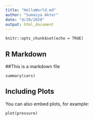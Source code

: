 ```yaml
---
title: "HelloWorld.md"
author: "Sumaiya Akter"
date: "4/29/2020"
output: html_document
---
```


```{r setup, include=FALSE}
knitr::opts_chunk$set(echo = TRUE)
```

## R Markdown

##This is a markdown file

```{r cars}
summary(cars)
```

## Including Plots

You can also embed plots, for example:

```{r pressure, echo=FALSE}
plot(pressure)
```

